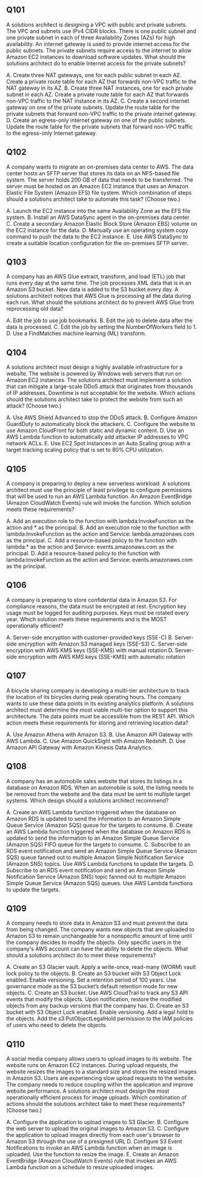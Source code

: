 ## Q101
A solutions architect is designing a VPC with public and private subnets. The VPC and subnets use IPv4 CIDR blocks. There is one public subnet and one private subnet in each of three Availability Zones (AZs) for high availability. An internet gateway is used to provide internet access for the public subnets. The private subnets require access to the internet to allow Amazon EC2 instances to download software updates.
What should the solutions architect do to enable Internet access for the private subnets?

A. Create three NAT gateways, one for each public subnet in each AZ. Create a private route table for each AZ that forwards non-VPC traffic to the NAT gateway in its AZ.
B. Create three NAT instances, one for each private subnet in each AZ. Create a private route table for each AZ that forwards non-VPC traffic to the NAT instance in its AZ.
C. Create a second internet gateway on one of the private subnets. Update the route table for the private subnets that forward non-VPC traffic to the private internet gateway.
D. Create an egress-only internet gateway on one of the public subnets. Update the route table for the private subnets that forward non-VPC traffic to the egress-only Internet gateway.
 
## Q102
A company wants to migrate an on-premises data center to AWS. The data center hosts an SFTP server that stores its data on an NFS-based file system. The server holds 200 GB of data that needs to be transferred. The server must be hosted on an Amazon EC2 instance that uses an Amazon Elastic File System (Amazon EFS) file system.
Which combination of steps should a solutions architect take to automate this task? (Choose two.)

A. Launch the EC2 instance into the same Availability Zone as the EFS file system.
B. Install an AWS DataSync agent in the on-premises data center.
C. Create a secondary Amazon Elastic Block Store (Amazon EBS) volume on the EC2 instance for the data.
D. Manually use an operating system copy command to push the data to the EC2 instance.
E. Use AWS DataSync to create a suitable location configuration for the on-premises SFTP server.

## Q103
A company has an AWS Glue extract, transform, and load (ETL) job that runs every day at the same time. The job processes XML data that is in an Amazon S3 bucket. New data is added to the S3 bucket every day. A solutions architect notices that AWS Glue is processing all the data during each run.
What should the solutions architect do to prevent AWS Glue from reprocessing old data?

A. Edit the job to use job bookmarks.
B. Edit the job to delete data after the data is processed.
C. Edit the job by setting the NumberOfWorkers field to 1.
D. Use a FindMatches machine learning (ML) transform.

## Q104
A solutions architect must design a highly available infrastructure for a website. The website is powered by Windows web servers that run on Amazon EC2 instances. The solutions architect must implement a solution that can mitigate a large-scale DDoS attack that originates from thousands of IP addresses. Downtime is not acceptable for the website.
Which actions should the solutions architect take to protect the website from such an attack? (Choose two.)

A. Use AWS Shield Advanced to stop the DDoS attack.
B. Configure Amazon GuardDuty to automatically block the attackers.
C. Configure the website to use Amazon CloudFront for both static and dynamic content.
D. Use an AWS Lambda function to automatically add attacker IP addresses to VPC network ACLs.
E. Use EC2 Spot Instances in an Auto Scaling group with a target tracking scaling policy that is set to 80% CPU utilization.

## Q105
A company is preparing to deploy a new serverless workload. A solutions architect must use the principle of least privilege to configure permissions that will be used to run an AWS Lambda function. An Amazon EventBridge (Amazon CloudWatch Events) rule will invoke the function.
Which solution meets these requirements?

A. Add an execution role to the function with lambda:InvokeFunction as the action and * as the principal.
B. Add an execution role to the function with lambda:InvokeFunction as the action and Service: lambda.amazonaws.com as the principal.
C. Add a resource-based policy to the function with lambda:* as the action and Service: events.amazonaws.com as the principal.
D. Add a resource-based policy to the function with lambda:InvokeFunction as the action and Service: events.amazonaws.com as the principal.

## Q106
A company is preparing to store confidential data in Amazon S3. For compliance reasons, the data must be encrypted at rest. Encryption key usage must be logged for auditing purposes. Keys must be rotated every year.
Which solution meets these requirements and is the MOST operationally efficient?

A. Server-side encryption with customer-provided keys (SSE-C)
B. Server-side encryption with Amazon S3 managed keys (SSE-S3)
C. Server-side encryption with AWS KMS keys (SSE-KMS) with manual rotation
D. Server-side encryption with AWS KMS keys (SSE-KMS) with automatic rotation

## Q107
A bicycle sharing company is developing a multi-tier architecture to track the location of its bicycles during peak operating hours. The company wants to use these data points in its existing analytics platform. A solutions architect must determine the most viable multi-tier option to support this architecture. The data points must be accessible from the REST API.
Which action meets these requirements for storing and retrieving location data?

A. Use Amazon Athena with Amazon S3.
B. Use Amazon API Gateway with AWS Lambda.
C. Use Amazon QuickSight with Amazon Redshift.
D. Use Amazon API Gateway with Amazon Kinesis Data Analytics.

## Q108
A company has an automobile sales website that stores its listings in a database on Amazon RDS. When an automobile is sold, the listing needs to be removed from the website and the data must be sent to multiple target systems.
Which design should a solutions architect recommend?

A. Create an AWS Lambda function triggered when the database on Amazon RDS is updated to send the information to an Amazon Simple Queue Service (Amazon SQS) queue for the targets to consume.
B. Create an AWS Lambda function triggered when the database on Amazon RDS is updated to send the information to an Amazon Simple Queue Service (Amazon SQS) FIFO queue for the targets to consume.
C. Subscribe to an RDS event notification and send an Amazon Simple Queue Service (Amazon SQS) queue fanned out to multiple Amazon Simple Notification Service (Amazon SNS) topics. Use AWS Lambda functions to update the targets.
D. Subscribe to an RDS event notification and send an Amazon Simple Notification Service (Amazon SNS) topic fanned out to multiple Amazon Simple Queue Service (Amazon SQS) queues. Use AWS Lambda functions to update the targets.

## Q109
A company needs to store data in Amazon S3 and must prevent the data from being changed. The company wants new objects that are uploaded to Amazon S3 to remain unchangeable for a nonspecific amount of time until the company decides to modify the objects. Only specific users in the company's AWS account can have the ability to delete the objects.
What should a solutions architect do to meet these requirements?

A. Create an S3 Glacier vault. Apply a write-once, read-many (WORM) vault lock policy to the objects.
B. Create an S3 bucket with S3 Object Lock enabled. Enable versioning. Set a retention period of 100 years. Use governance mode as the S3 bucket’s default retention mode for new objects.
C. Create an S3 bucket. Use AWS CloudTrail to track any S3 API events that modify the objects. Upon notification, restore the modified objects from any backup versions that the company has.
D. Create an S3 bucket with S3 Object Lock enabled. Enable versioning. Add a legal hold to the objects. Add the s3:PutObjectLegalHold permission to the IAM policies of users who need to delete the objects.

## Q110
A social media company allows users to upload images to its website. The website runs on Amazon EC2 instances. During upload requests, the website resizes the images to a standard size and stores the resized images in Amazon S3. Users are experiencing slow upload requests to the website.
The company needs to reduce coupling within the application and improve website performance. A solutions architect must design the most operationally efficient process for image uploads.
Which combination of actions should the solutions architect take to meet these requirements? (Choose two.)

A. Configure the application to upload images to S3 Glacier.
B. Configure the web server to upload the original images to Amazon S3.
C. Configure the application to upload images directly from each user's browser to Amazon S3 through the use of a presigned URL
D. Configure S3 Event Notifications to invoke an AWS Lambda function when an image is uploaded. Use the function to resize the image.
E. Create an Amazon EventBridge (Amazon CloudWatch Events) rule that invokes an AWS Lambda function on a schedule to resize uploaded images.
